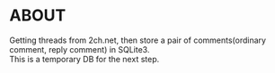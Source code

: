 # ABOUT
Getting threads from 2ch.net, then store a pair of comments(ordinary comment, reply comment) in SQLite3.<br/>
This is a temporary DB for the next step.
